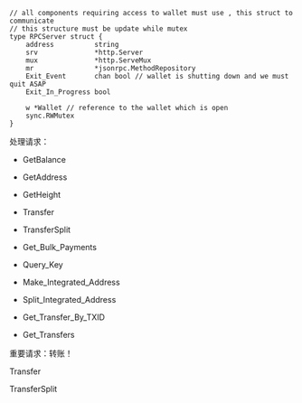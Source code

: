 ```
// all components requiring access to wallet must use , this struct to communicate
// this structure must be update while mutex
type RPCServer struct {
    address          string
    srv              *http.Server
    mux              *http.ServeMux
    mr               *jsonrpc.MethodRepository
    Exit_Event       chan bool // wallet is shutting down and we must quit ASAP
    Exit_In_Progress bool

    w *Wallet // reference to the wallet which is open
    sync.RWMutex
}
```

处理请求：

* GetBalance

* GetAddress

* GetHeight

* Transfer

* TransferSplit

* Get\_Bulk\_Payments

* Query\_Key

* Make\_Integrated\_Address

* Split\_Integrated\_Address

* Get\_Transfer\_By\_TXID

* Get\_Transfers

重要请求：转账！

Transfer

TransferSplit

